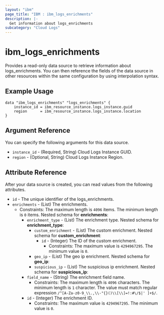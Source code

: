 ```yaml
---
layout: "ibm"
page_title: "IBM : ibm_logs_enrichments"
description: |-
  Get information about logs_enrichments
subcategory: "Cloud Logs"
---
```


# ibm_logs_enrichments

Provides a read-only data source to retrieve information about logs_enrichments. You can then reference the fields of the data source in other resources within the same configuration by using interpolation syntax.

## Example Usage

```hcl
data "ibm_logs_enrichments" "logs_enrichments" {
	instance_id = ibm_resource_instance.logs_instance.guid
  	region      = ibm_resource_instance.logs_instance.location
}
```

## Argument Reference

You can specify the following arguments for this data source.

* `instance_id` - (Required, String)  Cloud Logs Instance GUID.
* `region` - (Optional, String) Cloud Logs Instance Region.


## Attribute Reference

After your data source is created, you can read values from the following attributes.

* `id` - The unique identifier of the logs_enrichments.
* `enrichments` - (List) The enrichments.
  * Constraints: The maximum length is `4096` items. The minimum length is `0` items.
Nested schema for **enrichments**:
	* `enrichment_type` - (List) The enrichment type.
	Nested schema for **enrichment_type**:
		* `custom_enrichment` - (List) The custom enrichment.
		Nested schema for **custom_enrichment**:
			* `id` - (Integer) The ID of the custom enrichment.
			  * Constraints: The maximum value is `4294967295`. The minimum value is `0`.
		* `geo_ip` - (List) The geo ip enrichment.
		Nested schema for **geo_ip**:
		* `suspicious_ip` - (List) The suspicious ip enrichment.
		Nested schema for **suspicious_ip**:
	* `field_name` - (String) The enrichment field name.
	  * Constraints: The maximum length is `4096` characters. The minimum length is `1` character. The value must match regular expression `/^[A-Za-z0-9_\\.,\\-"{}()\\[\\]=!:#\/$|' ]+$/`.
	* `id` - (Integer) The enrichment ID.
	  * Constraints: The maximum value is `4294967295`. The minimum value is `0`.


